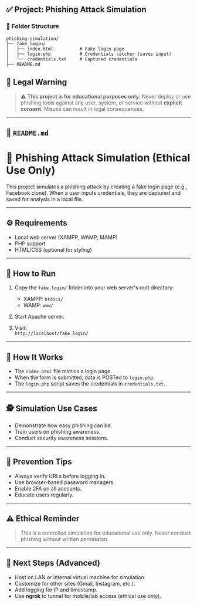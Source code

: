 ## ✅ Project: Phishing Attack Simulation

### 📁 Folder Structure

```
phishing-simulation/
├── fake_login/
│   ├── index.html          # Fake login page
│   ├── login.php           # Credentials catcher (saves input)
│   └── credentials.txt     # Captured credentials
├── README.md
```

## 🛑 Legal Warning

> ⚠️ **This project is for educational purposes only.**
> Never deploy or use phishing tools against any user, system, or service without **explicit consent**.
> Misuse can result in legal consequences.

---


## 📄 `README.md`

# 🎣 Phishing Attack Simulation (Ethical Use Only)

This project simulates a phishing attack by creating a fake login page (e.g., Facebook clone). When a user inputs credentials, they are captured and saved for analysis in a local file.

---

## ⚙️ Requirements

- Local web server (XAMPP, WAMP, MAMP)
- PHP support
- HTML/CSS (optional for styling)

---

## 🚀 How to Run

1. Copy the `fake_login/` folder into your web server's root directory:
   - XAMPP: `htdocs/`
   - WAMP: `www/`

2. Start Apache server.

3. Visit:  
   `http://localhost/fake_login/`

---

## 🧪 How It Works

- The `index.html` file mimics a login page.
- When the form is submitted, data is POSTed to `login.php`.
- The `login.php` script saves the credentials in `credentials.txt`.

---

## 🕵️ Simulation Use Cases

- Demonstrate how easy phishing can be.
- Train users on phishing awareness.
- Conduct security awareness sessions.

---

## 🔐 Prevention Tips

- Always verify URLs before logging in.
- Use browser-based password managers.
- Enable 2FA on all accounts.
- Educate users regularly.

---

## ⚠️ Ethical Reminder

> This is a controlled simulation for educational use only. Never conduct phishing without written permission.

---
## 🔐 Next Steps (Advanced)

* Host on LAN or internal virtual machine for simulation.
* Customize for other sites (Gmail, Instagram, etc.).
* Add logging for IP and timestamp.
* Use **ngrok** to tunnel for mobile/lab access (ethical use only).
